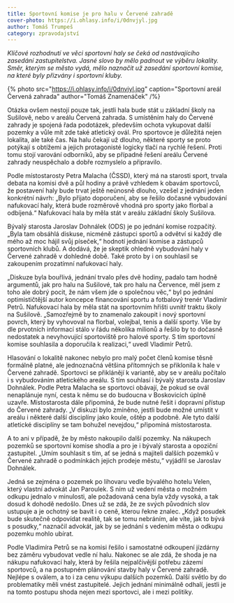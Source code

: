 ```yaml
---
title: Sportovní komise je pro halu v Červené zahradě
cover-photo: https://i.ohlasy.info/i/0dnvjyl.jpg
author: Tomáš Trumpeš
category: zpravodajství
---
```


*Klíčové rozhodnutí ve věci sportovní haly se čeká od nastávajícího zasedání zastupitelstva. Jasné slovo by mělo padnout ve výběru lokality. Směr, kterým se město vydá, mělo naznačit už zasedání sportovní komise, na které byly přizvány i sportovní kluby.*

{% photo src="https://i.ohlasy.info/i/0dnvjyl.jpg" caption="Sportovní areál Červená zahrada" author="Tomáš Znamenáček" /%}

Otázka ovšem nestojí pouze tak, jestli hala bude stát u základní školy na Sušilově, nebo v areálu Červená zahrada. S umístěním haly do Červené zahrady je spojená řada podotázek, především ochota vykupovat další pozemky a vůle mít zde také atletický ovál. Pro sportovce je důležitá nejen lokalita, ale také čas. Na halu čekají už dlouho, některé sporty se proto potýkají s obtížemi a jejich protagonisté logicky tlačí na rychlé řešení. Proti tomu stojí varování odborníků, aby se případné řešení areálu Červené zahrady neuspěchalo a dobře rozmyslelo a připravilo.

Podle místostarosty Petra Malacha (ČSSD), který má na starosti sport, trvala debata na komisi dvě a půl hodiny a právě vzhledem k obavám sportovců, že postavení haly bude trvat ještě neúnosně dlouho, vzešel z jednání jeden konkrétní návrh: „Bylo přijato doporučení, aby se řešilo dočasné vybudování nafukovací haly, která bude rozměrově vhodná pro sporty jako florbal a odbíjená.“ Nafukovací hala by měla stát v areálu základní školy Sušilova. 

Bývalý starosta Jaroslav Dohnálek (ODS) je po jednání komise rozpačitý. „Byla tam obsáhlá diskuse, nicméně zástupci sportů a odvětví si každý dle mého až moc hájil svůj píseček,“ hodnotí jednání komise a zástupců sportovních klubů. A dodává, že je skeptik ohledně vybudování haly v Červené zahradě v dohledné době. Také proto by i on souhlasil se zakoupením prozatímní nafukovací haly.

„Diskuze byla bouřlivá, jednání trvalo přes dvě hodiny, padalo tam hodně argumentů, jak pro halu na Sušilové, tak pro halu na Července, měl jsem z toho ale dobrý pocit, že nám všem jde o společnou věc,“ byl po jednání optimističtější autor koncepce financování sportu a fotbalový trenér Vladimír Petrů. Nafukovací hala by měla stát na sportovním hřišti uvnitř traktu školy na Sušilově. „Samozřejmě by to znamenalo zakoupit i nový sportovní povrch, který by vyhovoval na florbal, volejbal, tenis a další sporty. Vše by dle prvotních informací stálo v řádu několika milionů a řešilo by to dočasně nedostatek a nevyhovující sportoviště pro halové sporty. S tím sportovní komise souhlasila a doporučila k realizaci,“ uvedl Vladimír Petrů.

Hlasování o lokalitě nakonec nebylo pro malý počet členů komise těsně formálně platné, ale jednoznačná většina přítomných se přiklonila k hale v Červené zahradě. Sportovci se přiklánějí k variantě, aby se v areálu počítalo i s vybudováním atletického areálu. S tím souhlasí i bývalý starosta Jaroslav Dohnálek. Podle Petra Malacha se sportovci obávají, že pokud se ovál nenaplánuje nyní, cesta k němu se do budoucna v Boskovicích úplně uzavře. Místostarosta dále připomíná, že bude nutné řešit i dopravní přístup do Červené zahrady. „V diskuzi bylo zmíněno, jestli bude možné umístit v areálu i některé další disciplíny jako koule, oštěp a podobně. Ale tyto další atletické disciplíny se tam bohužel nevejdou,“ připomíná místostarosta.

A to ani v případě, že by město nakoupilo další pozemky. Na nákupech pozemků se sportovní komise shodla a pro je i bývalý starosta a opoziční zastupitel. „Umím souhlasit s tím, ať se jedná s majiteli dalších pozemků v Červené zahradě o podmínkách jejich prodeje městu,“ vyjádřil se Jaroslav Dohnálek. 

Jedná se zejména o pozemek po lihovaru vedle bývalého hotelu Velen, který vlastní advokát Jan Paroulek. S ním už vedení města o možném odkupu jednalo v minulosti, ale požadovaná cena byla vždy vysoká, a tak dosud k dohodě nedošlo. Dnes už se zdá, že ze svých původních slov ustupuje a je ochotný se bavit i o ceně, kterou řekne znalec. „Když posudek bude skutečně odpovídat realitě, tak se tomu nebráním, ale víte, jak to bývá s posudky,“ naznačil advokát, jak by se jednání s vedením města o odkupu pozemku mohlo ubírat.

Podle Vladimíra Petrů se na komisi řešilo i samostatné odkoupení jízdárny bez záměru vybudovat vedle ní halu. Nakonec se ale zdá, že shoda je na nákupu nafukovací haly, která by řešila nejpalčivější potřebu zázemí sportovců, a na postupném plánování stavby haly v Červené zahradě. Nejlépe s oválem, a to i za cenu výkupu dalších pozemků. Další světlo by do problematiky měli vnést zastupitelé. Jejich jednání minimálně odhalí, jestli je na tomto postupu shoda nejen mezi sportovci, ale i mezi politiky.
